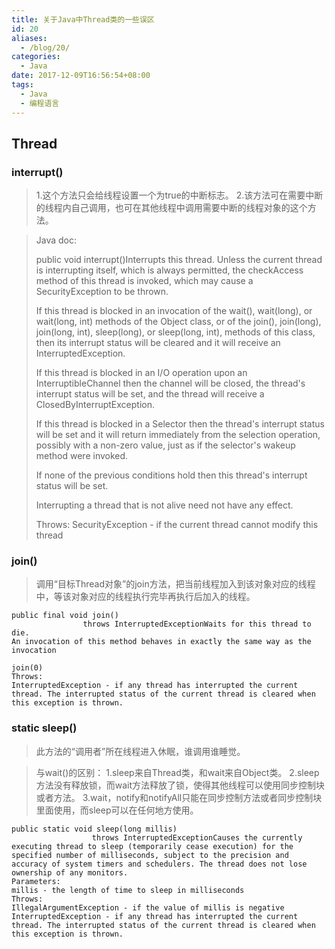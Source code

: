 ```yaml
---
title: 关于Java中Thread类的一些误区
id: 20
aliases:
  - /blog/20/
categories:
  - Java
date: 2017-12-09T16:56:54+08:00
tags:
  - Java
  - 编程语言
---
```


## Thread

### interrupt()
>1.这个方法只会给线程设置一个为true的中断标志。
>2.该方法可在需要中断的线程内自己调用，也可在其他线程中调用需要中断的线程对象的这个方法。

> Java doc:
> 
> public void interrupt()Interrupts this thread. 
> Unless the current thread is interrupting itself, which is always permitted, the checkAccess method of this thread is invoked, which may cause a SecurityException to be thrown. 
> 
> If this thread is blocked in an invocation of the wait(), wait(long), or wait(long, int) methods of the Object class, or of the join(), join(long), join(long, int), sleep(long), or sleep(long, int), methods of this class, then its interrupt status will be cleared and it will receive an InterruptedException. 
> 
> If this thread is blocked in an I/O operation upon an InterruptibleChannel then the channel will be closed, the thread's interrupt status will be set, and the thread will receive a ClosedByInterruptException. 
> 
> If this thread is blocked in a Selector then the thread's interrupt status will be set and it will return immediately from the selection operation, possibly with a non-zero value, just as if the selector's wakeup method were invoked. 
> 
> If none of the previous conditions hold then this thread's interrupt status will be set. 
> 
> Interrupting a thread that is not alive need not have any effect.
> 
> Throws: 
> SecurityException - if the current thread cannot modify this thread 

### join()

>调用“目标Thread对象”的join方法，把当前线程加入到该对象对应的线程中，等该对象对应的线程执行完毕再执行后加入的线程。

```
public final void join()
                throws InterruptedExceptionWaits for this thread to die. 
An invocation of this method behaves in exactly the same way as the invocation 

join(0) 
Throws: 
InterruptedException - if any thread has interrupted the current thread. The interrupted status of the current thread is cleared when this exception is thrown. 
```

### static sleep()

>此方法的“调用者”所在线程进入休眠，谁调用谁睡觉。 

>与wait()的区别：
>1.sleep来自Thread类，和wait来自Object类。
>2.sleep方法没有释放锁，而wait方法释放了锁，使得其他线程可以使用同步控制块或者方法。
>3.wait，notify和notifyAll只能在同步控制方法或者同步控制块里面使用，而sleep可以在任何地方使用。

```
public static void sleep(long millis)
                  throws InterruptedExceptionCauses the currently executing thread to sleep (temporarily cease execution) for the specified number of milliseconds, subject to the precision and accuracy of system timers and schedulers. The thread does not lose ownership of any monitors.
Parameters: 
millis - the length of time to sleep in milliseconds 
Throws: 
IllegalArgumentException - if the value of millis is negative 
InterruptedException - if any thread has interrupted the current thread. The interrupted status of the current thread is cleared when this exception is thrown. 
```
